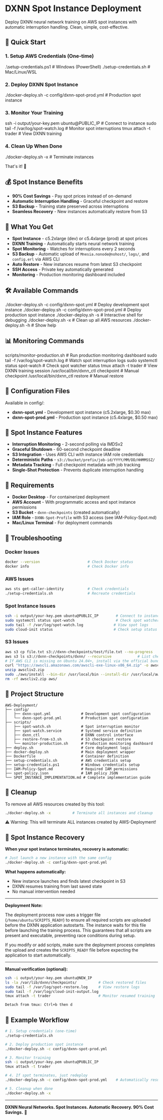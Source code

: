 # DXNN Spot Instance Deployment

Deploy DXNN neural network training on AWS spot instances with automatic interruption handling. Clean, simple, cost-effective.

## 🚀 Quick Start

### 1. Setup AWS Credentials (One-time)

.\setup-credentials.ps1   # Windows (PowerShell)
./setup-credentials.sh    # Mac/Linux/WSL

### 2. Deploy DXNN Spot Instance

./docker-deploy.sh -c config/dxnn-spot-prod.yml    # Production spot instance

### 3. Monitor Your Training

ssh -i output/your-key.pem ubuntu@PUBLIC_IP        # Connect to instance
sudo tail -f /var/log/spot-watch.log               # Monitor spot interruptions
tmux attach -t trader                              # View DXNN training

### 4. Clean Up When Done

./docker-deploy.sh -x                              # Terminate instances

That's it! 🎉

## 💰 Spot Instance Benefits

- **90% Cost Savings** - Pay spot prices instead of on-demand
- **Automatic Interruption Handling** - Graceful checkpoint and restore
- **S3 Backup** - Training state preserved across interruptions
- **Seamless Recovery** - New instances automatically restore from S3


## 📜 What You Get

- **Spot Instance** - c5.2xlarge (dev) or c5.4xlarge (prod) at spot prices
- **DXNN Training** - Automatically starts neural network training
- **Spot Monitoring** - Watches for interruptions every 2 seconds
- **S3 Backup** - Automatic upload of `Mnesia.nonode@nohost/`, `logs/`, and `config.erl` via AWS CLI
- **Auto Restore** - New instances resume from latest S3 checkpoint
- **SSH Access** - Private key automatically generated
- **Monitoring** - Production monitoring dashboard included

## 🛠️ Available Commands

./docker-deploy.sh -c config/dxnn-spot.yml         # Deploy development spot instance
./docker-deploy.sh -c config/dxnn-spot-prod.yml    # Deploy production spot instance
./docker-deploy.sh -s                              # Interactive shell for debugging
./docker-deploy.sh -x                              # Clean up all AWS resources
./docker-deploy.sh -h                              # Show help

## 📊 Monitoring Commands

scripts/monitor-production.sh                      # Run production monitoring dashboard
sudo tail -f /var/log/spot-watch.log              # Watch spot interruption logs
sudo systemctl status spot-watch                  # Check spot watcher status
tmux attach -t trader                             # View DXNN training session
/usr/local/bin/dxnn_ctl checkpoint                # Manual checkpoint
/usr/local/bin/dxnn_ctl restore                   # Manual restore

## 📁 Configuration Files

Available in config/:

- **dxnn-spot.yml** - Development spot instance (c5.2xlarge, $0.30 max)
- **dxnn-spot-prod.yml** - Production spot instance (c5.4xlarge, $0.50 max)

## 🔧 Spot Instance Features

- **Interruption Monitoring** - 2-second polling via IMDSv2
- **Graceful Shutdown** - 60-second checkpoint deadline
- **S3 Integration** - Uses AWS CLI with instance IAM role credentials
- **Deterministic Paths** - `s3://bucket/prefix/job-id/YYYY/MM/DD/HHMMSSZ/`
- **Metadata Tracking** - Full checkpoint metadata with job tracking
- **Single-Shot Protection** - Prevents duplicate interruption handling

## 🔧 Requirements

- **Docker Desktop** - For containerized deployment
- **AWS Account** - With programmatic access and spot instance permissions
- **S3 Bucket** - `dxnn-checkpoints` (created automatically)
- **IAM Role** - `DXNN-Spot-Profile` with S3 access (see IAM-Policy-Spot.md)
- **Mac/Linux Terminal** - For deployment commands

## 🐛 Troubleshooting

### Docker Issues
```bash
docker --version                      # Check Docker status
docker info                           # Check Docker info
```

### AWS Issues
```bash
aws sts get-caller-identity           # Check credentials
./setup-credentials.sh                # Recreate credentials
```

### Spot Instance Issues
```bash
ssh -i output/your-key.pem ubuntu@PUBLIC_IP        # Connect to instance
sudo systemctl status spot-watch                   # Check spot watcher
sudo tail -f /var/log/spot-watch.log              # View spot logs
sudo cloud-init status                            # Check setup status
```

### S3 Issues
```bash
aws s3 cp file.txt s3://dxnn-checkpoints/test/file.txt --no-progress      # Test S3 upload
aws s3 ls s3://dxnn-checkpoints/dxnn/ --recursive            # List checkpoints
# If AWS CLI is missing on Ubuntu 24.04+, install via the official bundle:
curl "https://awscli.amazonaws.com/awscli-exe-linux-x86_64.zip" -o awscliv2.zip
unzip awscliv2.zip
sudo ./aws/install --bin-dir /usr/local/bin --install-dir /usr/local/aws-cli --update
rm -rf awscliv2.zip aws/
```  


## 📁 Project Structure

```
AWS-Deployment/
├── config/
│   ├── dxnn-spot.yml              # Development spot configuration
│   └── dxnn-spot-prod.yml         # Production spot configuration
├── scripts/
│   ├── spot-watch.sh              # Spot interruption monitor
│   ├── spot-watch.service         # Systemd service definition
│   ├── dxnn_ctl                   # DXNN control interface
│   ├── restore-from-s3.sh         # S3 checkpoint restore
│   └── monitor-production.sh      # Production monitoring dashboard
├── deploy.sh                      # Core deployment logic
├── docker-deploy.sh               # Main deployment wrapper
├── Dockerfile                     # Container definition
├── setup-credentials.sh           # AWS credentials setup
├── setup-credentials.ps1          # Windows credentials setup
├── IAM-Policy-Spot.md             # Required IAM permissions
├── spot-policy.json               # IAM policy JSON
└── SPOT_INSTANCE_IMPLEMENTATION.md # Complete implementation guide
```  

## 🧹 Cleanup

To remove all AWS resources created by this tool:

```bash
./docker-deploy.sh -x          # Terminate all instances and cleanup
```

⚠️ Warning: This will terminate ALL instances created by AWS-Deployment!

## 🔄 Spot Instance Recovery

**When your spot instance terminates, recovery is automatic:**

```bash
# Just launch a new instance with the same config
./docker-deploy.sh -c config/dxnn-spot-prod.yml
```


**What happens automatically:**
- New instance launches and finds latest checkpoint in S3
- DXNN resumes training from last saved state
- No manual intervention needed

---
**Deployment Note:**

The deployment process now uses a trigger file (`/home/ubuntu/SCRIPTS_READY`) to ensure all required scripts are uploaded before the DXNN application autostarts. The instance waits for this file before launching the training process. This guarantees that all scripts are present and executable, preventing race conditions during setup.

If you modify or add scripts, make sure the deployment process completes the upload and creates the `SCRIPTS_READY` file before expecting the application to start automatically.

---

**Manual verification (optional):**
```bash
ssh -i output/your-key.pem ubuntu@NEW_IP
ls -la /var/lib/dxnn/checkpoints/          # Check restored files
sudo tail -f /var/log/spot-restore.log     # View restore logs
sudo tail -f /var/log/cloud-init-output.log
tmux attach -t trader                      # Monitor resumed training

Detach from tmux: Ctrl+b then d
```

## 🎯 Example Workflow

```bash
# 1. Setup credentials (one-time)
./setup-credentials.sh

# 2. Deploy production spot instance
./docker-deploy.sh -c config/dxnn-spot-prod.yml

# 3. Monitor training
ssh -i output/your-key.pem ubuntu@PUBLIC_IP
tmux attach -t trader

# 4. If spot terminates, just redeploy
./docker-deploy.sh -c config/dxnn-spot-prod.yml    # Automatically resumes!

# 5. Cleanup when done
./docker-deploy.sh -x
```

---

**DXNN Neural Networks. Spot Instances. Automatic Recovery. 90% Cost Savings.** 🚀
